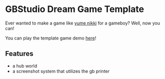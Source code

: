 # GBStudio Dream Game Template

Ever wanted to make a game like [yume nikki](https://store.steampowered.com/app/650700/Yume_Nikki/) for a gameboy? Well, now you can!

You can play the template game demo [here](https://crazykitty357.github.io/dreamgame-template/)!

## Features
- a hub world
- a screenshot system that utilizes the gb printer